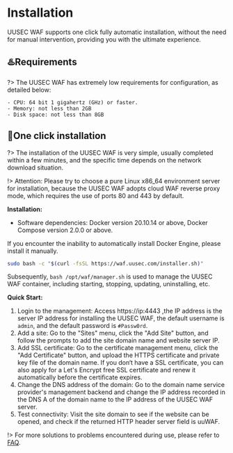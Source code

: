 # Installation
UUSEC WAF supports one click fully automatic installation, without the need for manual intervention, providing you with the ultimate experience.



## ♨️Requirements <!-- {docsify-ignore} -->
?> The UUSEC WAF has extremely low requirements for configuration, as detailed below:

  ```
  - CPU: 64 bit 1 gigahertz (GHz) or faster.
  - Memory: not less than 2GB
  - Disk space: not less than 8GB
  ```


## 🚀One click installation <!-- {docsify-ignore} -->
?> The installation of the UUSEC WAF is very simple, usually completed within a few minutes, and the specific time depends on the network download situation.

!> Attention: Please try to choose a pure Linux x86_64 environment server for installation, because the UUSEC WAF adopts cloud WAF reverse proxy mode, which requires the use of ports 80 and 443 by default.

**Installation:** 

- Software dependencies: Docker version 20.10.14 or above, Docker Compose version 2.0.0 or above.

If you encounter the inability to automatically install Docker Engine, please install it manually.

```bash
sudo bash -c "$(curl -fsSL https://waf.uusec.com/installer.sh)"
```

Subsequently, `bash /opt/waf/manager.sh` is used to manage the UUSEC WAF container, including starting, stopping, updating, uninstalling, etc.

**Quick Start:**

1. Login to the management: Access https://ip:4443 ,the IP address is the server IP address for installing the UUSEC WAF, the default username is `admin`, and the default password is `#Passw0rd`.
2. Add a site: Go to the "Sites" menu, click the "Add Site" button, and follow the prompts to add the site domain name and website server IP.
3. Add SSL certificate: Go to the certificate management menu, click the "Add Certificate" button, and upload the HTTPS certificate and private key file of the domain name. If you don‘t have a SSL certificate, you can also apply for a Let's Encrypt free SSL certificate and renew it automatically before the certificate expires.
4. Change the DNS address of the domain: Go to the domain name service provider's management backend and change the IP address recorded in the DNS A of the domain name to the IP address of the UUSEC WAF server.
5. Test connectivity: Visit the site domain to see if the website can be opened, and check if the returned HTTP header server field is uuWAF.

!> For more solutions to problems encountered during use, please refer to [FAQ](https://waf.uusec.com/#/guide/problems).
